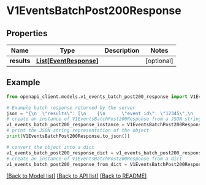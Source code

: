 # V1EventsBatchPost200Response


## Properties

Name | Type | Description | Notes
------------ | ------------- | ------------- | -------------
**results** | [**List[EventResponse]**](EventResponse.md) |  | [optional] 

## Example

```python
from openapi_client.models.v1_events_batch_post200_response import V1EventsBatchPost200Response

# Example batch response returned by the server
json = "{\n  \"results\": [\n    {\n      \"event_id\": \"12345\",\n      \"status\": \"accepted\"\n    },\n    {\n      \"event_id\": \"67890\",\n      \"status\": \"rejected\"\n    }\n  ]\n}"
# create an instance of V1EventsBatchPost200Response from a JSON string
v1_events_batch_post200_response_instance = V1EventsBatchPost200Response.from_json(json)
# print the JSON string representation of the object
print(V1EventsBatchPost200Response.to_json())

# convert the object into a dict
v1_events_batch_post200_response_dict = v1_events_batch_post200_response_instance.to_dict()
# create an instance of V1EventsBatchPost200Response from a dict
v1_events_batch_post200_response_from_dict = V1EventsBatchPost200Response.from_dict(v1_events_batch_post200_response_dict)
```
[[Back to Model list]](../README.md#documentation-for-models) [[Back to API list]](../README.md#documentation-for-api-endpoints) [[Back to README]](../README.md)



